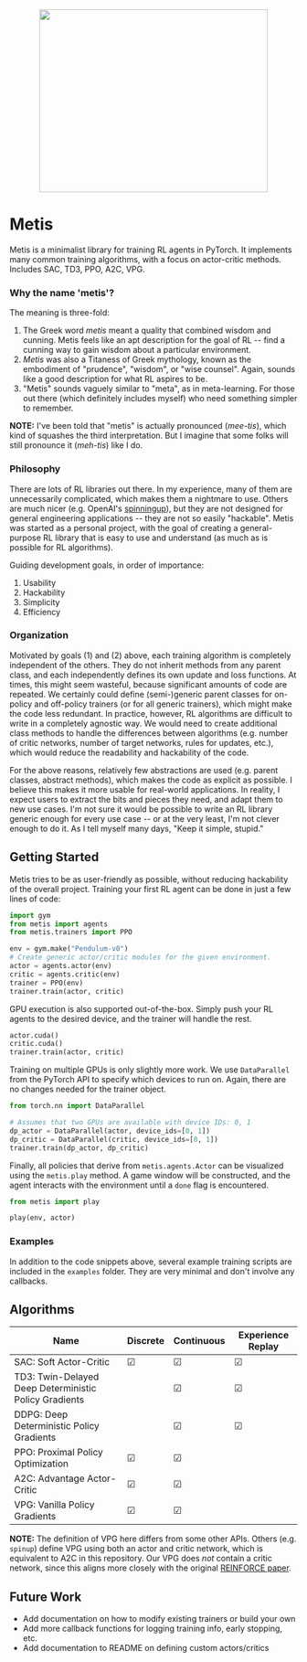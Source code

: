 <div align="center">
    <img width="400" height="320" src="https://upload.wikimedia.org/wikipedia/commons/d/dc/9_Metis_symbol.svg">
</div>

# Metis

Metis is a minimalist library for training RL agents in PyTorch.  It implements 
many common training algorithms, with a focus on actor-critic methods. 
Includes SAC, TD3, PPO, A2C, VPG.

### Why the name 'metis'?
The meaning is three-fold: 
1. The Greek word *metis* meant a quality that combined wisdom and cunning.  Metis feels like an apt description for the goal of RL -- find a cunning way to gain wisdom about a particular environment.
2. *Metis* was also a Titaness of Greek mythology, known as the embodiment of "prudence", "wisdom", or "wise counsel".  Again, sounds like a good description for what RL aspires to be.
3. "Metis" sounds vaguely similar to "meta", as in meta-learning.  For those out there (which definitely includes myself) who need something simpler to remember.

**NOTE:** I've been told that "metis" is actually pronounced (*mee-tis*), which
kind of squashes the third interpretation.  But I imagine that some folks will 
still pronounce it (*meh-tis*) like I do.

### Philosophy
There are lots of RL libraries out there.  In my experience, many of them are 
unnecessarily complicated, which makes them a nightmare to use.  Others are much
nicer (e.g. OpenAI's [spinningup](https://github.com/openai/spinningup)), but they
are not designed for general engineering applications -- they are not so easily 
"hackable".  Metis was started as a personal project, with the goal of creating 
a general-purpose RL library that is easy to use and understand (as much as is
possible for RL algorithms).

Guiding development goals, in order of importance:
1.  Usability
2.  Hackability
3.  Simplicity
4.  Efficiency

### Organization
Motivated by goals (1) and (2) above, each training algorithm is completely 
independent of the others.  They do not inherit methods from any parent class, 
and each independently defines its own update and loss functions.  At times, 
this might seem wasteful, because significant amounts of code are repeated.
We certainly could define (semi-)generic parent classes for on-policy and 
off-policy trainers (or for all generic trainers), which might make the code 
less redundant.  In practice, however, RL algorithms are difficult to write in 
a completely agnostic way.  We would need to create additional class methods to 
handle the differences between algorithms (e.g. number of critic networks, 
number of target networks, rules for updates, etc.), which would reduce the 
readability and hackability of the code.

For the above reasons, relatively few abstractions are used (e.g. parent classes,
abstract methods), which makes the code as explicit as possible.  I believe this 
makes it more usable for real-world applications.  In reality, I expect users to
extract the bits and pieces they need, and adapt them to new use cases.  I'm not 
sure it would be possible to write an RL library generic enough for every use
case -- or at the very least, I'm not clever enough to do it.  As I tell myself 
many days, "Keep it simple, stupid."


## Getting Started
Metis tries to be as user-friendly as possible, without reducing hackability of
the overall project.  Training your first RL agent can be done in just a few lines
of code:

```python
import gym
from metis import agents
from metis.trainers import PPO

env = gym.make("Pendulum-v0")
# Create generic actor/critic modules for the given environment.
actor = agents.actor(env)
critic = agents.critic(env)
trainer = PPO(env)
trainer.train(actor, critic)
```

GPU execution is also supported out-of-the-box.  Simply push your RL agents to the
desired device, and the trainer will handle the rest.

```python
actor.cuda()
critic.cuda()
trainer.train(actor, critic)
```

Training on multiple GPUs is only slightly more work.  We use `DataParallel`
from the PyTorch API to specify which devices to run on.  Again, there are no 
changes needed for the trainer object.

```python
from torch.nn import DataParallel

# Assumes that two GPUs are available with device IDs: 0, 1
dp_actor = DataParallel(actor, device_ids=[0, 1])
dp_critic = DataParallel(critic, device_ids=[0, 1])
trainer.train(dp_actor, dp_critic)
```

Finally, all policies that derive from `metis.agents.Actor` can be visualized
using the `metis.play` method.  A game window will be constructed, and the agent
interacts with the environment until a `done` flag is encountered.

```python
from metis import play

play(env, actor)
```

### Examples
In addition to the code snippets above, several example training scripts are 
included in the `examples` folder.  They are very minimal and don't involve any 
callbacks.  


## Algorithms
| Name                                                   | Discrete | Continuous | Experience Replay | 
|--------------------------------------------------------|----------|------------|-------------------|
| SAC:  Soft Actor-Critic                                | &#9745;  | &#9745;    | &#9745;           |
| TD3:  Twin-Delayed Deep Deterministic Policy Gradients |          | &#9745;    | &#9745;           |
| DDPG:  Deep Deterministic Policy Gradients             |          | &#9745;    | &#9745;           |
| PPO:  Proximal Policy Optimization                     | &#9745;  | &#9745;    |                   |
| A2C:  Advantage Actor-Critic                           | &#9745;  | &#9745;    |                   |
| VPG:  Vanilla Policy Gradients                         | &#9745;  | &#9745;    |                   |

**NOTE:**  The definition of VPG here differs from some other APIs.  Others 
(e.g. `spinup`) define VPG using both an actor and critic network, which is 
equivalent to A2C in this repository.  Our VPG does *not* contain a critic 
network, since this aligns more closely with the original 
[REINFORCE paper](https://papers.nips.cc/paper/1713-policy-gradient-methods-for-reinforcement-learning-with-function-approximation.pdf').


## Future Work
* Add documentation on how to modify existing trainers or build your own
* Add more callback functions for logging training info, early stopping, etc.
* Add documentation to README on defining custom actors/critics
